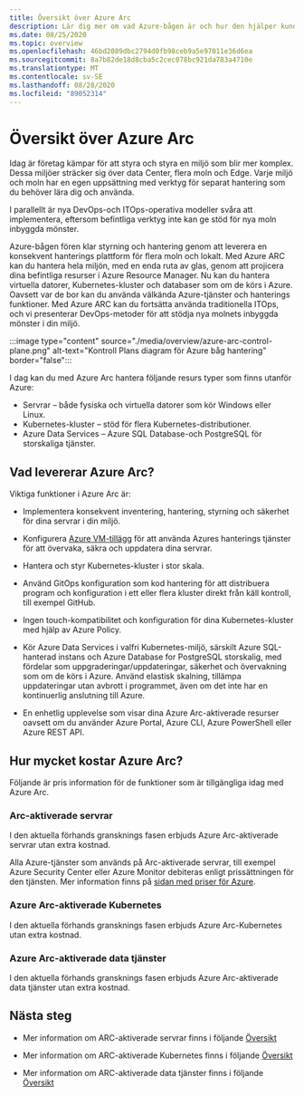 ```yaml
---
title: Översikt över Azure Arc
description: Lär dig mer om vad Azure-bågen är och hur den hjälper kunderna att aktivera hantering och styrning av sina hybrid resurser med andra Azure-tjänster och-funktioner.
ms.date: 08/25/2020
ms.topic: overview
ms.openlocfilehash: 46bd2089dbc2794d0fb98ceb9a5e97011e36d6ea
ms.sourcegitcommit: 8a7b82de18d8cba5c2cec078bc921da783a4710e
ms.translationtype: MT
ms.contentlocale: sv-SE
ms.lasthandoff: 08/28/2020
ms.locfileid: "89052314"
---
```

# <a name="azure-arc-overview"></a>Översikt över Azure Arc

Idag är företag kämpar för att styra och styra en miljö som blir mer komplex. Dessa miljöer sträcker sig över data Center, flera moln och Edge. Varje miljö och moln har en egen uppsättning med verktyg för separat hantering som du behöver lära dig och använda.

I parallellt är nya DevOps-och ITOps-operativa modeller svåra att implementera, eftersom befintliga verktyg inte kan ge stöd för nya moln inbyggda mönster.

Azure-bågen fören klar styrning och hantering genom att leverera en konsekvent hanterings plattform för flera moln och lokalt. Med Azure ARC kan du hantera hela miljön, med en enda ruta av glas, genom att projicera dina befintliga resurser i Azure Resource Manager. Nu kan du hantera virtuella datorer, Kubernetes-kluster och databaser som om de körs i Azure. Oavsett var de bor kan du använda välkända Azure-tjänster och hanterings funktioner. Med Azure ARC kan du fortsätta använda traditionella ITOps, och vi presenterar DevOps-metoder för att stödja nya molnets inbyggda mönster i din miljö.

:::image type="content" source="./media/overview/azure-arc-control-plane.png" alt-text="Kontroll Plans diagram för Azure båg hantering" border="false":::

I dag kan du med Azure Arc hantera följande resurs typer som finns utanför Azure:

* Servrar – både fysiska och virtuella datorer som kör Windows eller Linux.
* Kubernetes-kluster – stöd för flera Kubernetes-distributioner.
* Azure Data Services – Azure SQL Database-och PostgreSQL för storskaliga tjänster.

## <a name="what-does-azure-arc-deliver"></a>Vad levererar Azure Arc?

Viktiga funktioner i Azure Arc är:

* Implementera konsekvent inventering, hantering, styrning och säkerhet för dina servrar i din miljö.

* Konfigurera [Azure VM-tillägg](./servers/manage-vm-extensions.md) för att använda Azures hanterings tjänster för att övervaka, säkra och uppdatera dina servrar.

* Hantera och styr Kubernetes-kluster i stor skala. 

* Använd GitOps konfiguration som kod hantering för att distribuera program och konfiguration i ett eller flera kluster direkt från käll kontroll, till exempel GitHub.

* Ingen touch-kompatibilitet och konfiguration för dina Kubernetes-kluster med hjälp av Azure Policy.

* Kör Azure Data Services i valfri Kubernetes-miljö, särskilt Azure SQL-hanterad instans och Azure Database for PostgreSQL storskalig, med fördelar som uppgraderingar/uppdateringar, säkerhet och övervakning som om de körs i Azure. Använd elastisk skalning, tillämpa uppdateringar utan avbrott i programmet, även om det inte har en kontinuerlig anslutning till Azure.

* En enhetlig upplevelse som visar dina Azure Arc-aktiverade resurser oavsett om du använder Azure Portal, Azure CLI, Azure PowerShell eller Azure REST API.

## <a name="how-much-does-azure-arc-cost"></a>Hur mycket kostar Azure Arc?

Följande är pris information för de funktioner som är tillgängliga idag med Azure Arc.

### <a name="arc-enabled-servers"></a>Arc-aktiverade servrar

I den aktuella förhands gransknings fasen erbjuds Azure Arc-aktiverade servrar utan extra kostnad.

Alla Azure-tjänster som används på Arc-aktiverade servrar, till exempel Azure Security Center eller Azure Monitor debiteras enligt prissättningen för den tjänsten. Mer information finns på [sidan med priser för Azure](https://azure.microsoft.com/pricing/).

### <a name="azure-arc-enabled-kubernetes"></a>Azure Arc-aktiverade Kubernetes

I den aktuella förhands gransknings fasen erbjuds Azure Arc-Kubernetes utan extra kostnad.

### <a name="azure-arc-enabled-data-services"></a>Azure Arc-aktiverade data tjänster

I den aktuella förhands gransknings fasen erbjuds Azure Arc-aktiverade data tjänster utan extra kostnad.

## <a name="next-steps"></a>Nästa steg

* Mer information om ARC-aktiverade servrar finns i följande [Översikt](./servers/overview.md)

* Mer information om ARC-aktiverade Kubernetes finns i följande [Översikt](./kubernetes/overview.md)

* Mer information om ARC-aktiverade data tjänster finns i följande [Översikt](https://azure.microsoft.com/services/azure-arc/hybrid-data-services/)
